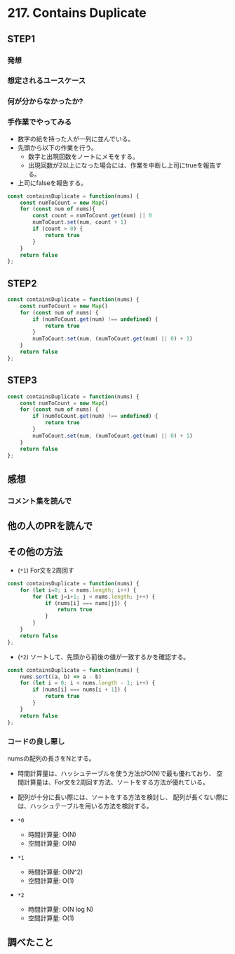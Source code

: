 # 217. Contains Duplicate

## STEP1

### 発想

### 想定されるユースケース

### 何が分からなかったか?

### 手作業でやってみる

* 数字の紙を持った人が一列に並んでいる。 
* 先頭から以下の作業を行う。
  * 数字と出現回数をノートにメモをする。
  * 出現回数が2以上になった場合には、作業を中断し上司にtrueを報告する。
* 上司にfalseを報告する。

```javascript
const containsDuplicate = function(nums) {
    const numToCount = new Map()
    for (const num of nums){ 
        const count = numToCount.get(num) || 0
        numToCount.set(num, count + 1)
        if (count > 0) {
            return true
        }
    }
    return false
};
```

## STEP2

```javascript
const containsDuplicate = function(nums) {
    const numToCount = new Map()
    for (const num of nums) {
        if (numToCount.get(num) !== undefined) {
            return true
        }
        numToCount.set(num, (numToCount.get(num) || 0) + 1)
    }
    return false
};
```

## STEP3

```javascript
const containsDuplicate = function(nums) {
    const numToCount = new Map()
    for (const num of nums) {
        if (numToCount.get(num) !== undefined) {
            return true
        }
        numToCount.set(num, (numToCount.get(num) || 0) + 1)
    }
    return false
};
```

## 感想

### コメント集を読んで

## 他の人のPRを読んで

## その他の方法

* (`*1`) For文を2周回す

```javascript
const containsDuplicate = function(nums) {
    for (let i=0; i < nums.length; i++) {
        for (let j=i+1; j < nums.length; j++) {
            if (nums[i] === nums[j]) {
                return true
            }
        }
    }
    return false
};
```

* (`*2`) ソートして、先頭から前後の値が一致するかを確認する。

```javascript
const containsDuplicate = function(nums) {
    nums.sort((a, b) => a - b)
    for (let i = 0; i < nums.length - 1; i++) {
        if (nums[i] === nums[i + 1]) {
            return true
        }
    }
    return false
}; 

```

### コードの良し悪し

numsの配列の長さをNとする。

* 時間計算量は、ハッシュテーブルを使う方法がO(N)で最も優れており、
空間計算量は、For文を2周回す方法、ソートをする方法が優れている。
* 配列が十分に長い際には、ソートをする方法を検討し、
配列が長くない際には、ハッシュテーブルを用いる方法を検討する。

* `*0`
  * 時間計算量: O(N)
  * 空間計算量: O(N)

* `*1`
  * 時間計算量: O(N^2)
  * 空間計算量: O(1)

* `*2`
  * 時間計算量: O(N log N)
  * 空間計算量: O(1)

## 調べたこと

